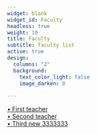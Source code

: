 ```yaml
---
widget: blank
widget_id: Faculty
headless: true
weight: 10
title: Faculty
subtitle: faculty list
active: true
design:
  columns: "2"
  background:
    text_color_light: false
    image_darken: 0
    
---
```

[• First teacher](/../author/hua-xu/)&nbsp;&nbsp;&nbsp;&nbsp;&nbsp;&nbsp;&nbsp;&nbsp;&nbsp;&nbsp;&nbsp;&nbsp;<br/>
[• Second teacher](/../author/junhui-deng/)&nbsp;&nbsp;<br/>
[• Third new 3333333](/../author/xiaomin-sun/)&nbsp;&nbsp;<br/>
